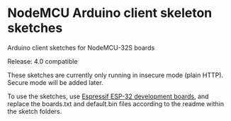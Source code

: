 # NodeMCU Arduino client skeleton sketches
Arduino client sketches for NodeMCU-32S boards

Release: 4.0 compatible

These sketches are currently only running in insecure mode (plain HTTP). 
Secure mode will be added later. 

To use the sketches, use [Espressif ESP-32 development boards](https://github.com/espressif/arduino-esp32), and replace the boards.txt and default.bin files according to the readme within the sketch folders.

